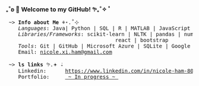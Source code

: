 ### ₊˚ʚ 🌱 Welcome to my GitHub! 𖧧₊˚✧ ﾟ

<pre>
 ~> <strong>Info about Me</strong> ⚘⋆.˚⊹
    <em>Languages</em>: Java| Python | SQL | R | MATLAB | JavaScript | CSS | HTML
    <em>Libraries/Frameworks</em>: scikit-learn | NLTK | pandas | numpy | beautiful soup | matplotlib | seaborn | regex 
                                   react | bootstrap
    <em>Tools</em>: Git | GitHub | Microsoft Azure | SQLite | Google Suite | Microsoft Office | Google Sheets | Figma
    Email: <a href="mailto:nicole.xi.ham@gmail.com">nicole.xi.ham@gmail.com</a>

 ~> <strong>ls links</strong> 𖧧.𖥔 ݁₊
    Linkedin:      <a rel=me href="https://www.linkedin.com/in/nicole-ham-80aa99310">https://www.linkedin.com/in/nicole-ham-80aa99310</a>
    Portfolio:     <a href=""> ~ In progress ~ </a>
</pre>
